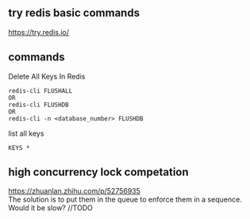 ## try redis basic commands
https://try.redis.io/

## commands
Delete All Keys In Redis
```
redis-cli FLUSHALL
OR
redis-cli FLUSHDB
OR
redis-cli -n <database_number> FLUSHDB
```

list all keys
```
KEYS *
```

## high concurrency lock competation
https://zhuanlan.zhihu.com/p/52756935  
The solution is to put them in the queue to enforce them in a sequence. Would it be slow? //TODO




